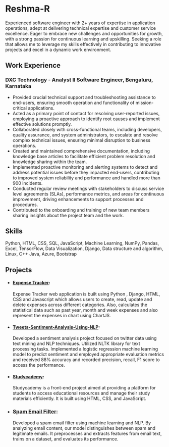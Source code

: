 # Reshma-R
Experienced software engineer with 2+ years of expertise in application operations, adept at delivering technical expertise and customer service excellence. Eager to embrace new challenges and opportunities for growth, with a strong passion for continuous learning and upskilling. Seeking a role that allows me to leverage my skills effectively in contributing to innovative projects and excel in a dynamic work environment.

## Work Experience
### DXC Technology - Analyst II Software Engineer, Bengaluru, Karnataka
 - Provided crucial technical support and troubleshooting assistance to end-users, ensuring smooth operation and functionality of mission-critical applications.
 - Acted as a primary point of contact for resolving user-reported issues, employing a proactive approach to identify root causes and implement effective solutions promptly.
 - Collaborated closely with cross-functional teams, including developers, quality assurance, and system administrators, to escalate and resolve complex technical issues, ensuring minimal disruption to business operations.
 - Created and maintained comprehensive documentation, including knowledge base articles to facilitate efficient problem resolution and knowledge sharing within the team.
 - Implemented proactive monitoring and alerting systems to detect and address potential issues before they impacted end-users, contributing to improved system reliability and performance and handled more than 900 incidents.
 - Conducted regular review meetings with stakeholders to discuss service level agreements (SLAs), performance metrics, and areas for continuous improvement, driving enhancements to support processes and procedures.
 - Contributed to the onboarding and training of new team members sharing insights about the project team and the work.

## Skills
Python,  HTML, CSS, SQL, JavaScript, Machine Learning, NumPy, Pandas, Excel, TensorFlow, Data Visualization, Django, Data structure and algorithm, Linux, C++ Java, Azure, Bootstrap

## Projects
- #### [Expense Tracker](https://github.com/reshma-r06/Expense-Tracker-):
  Expense Tracker web application is built using Python , Django, HTML, CSS and Javascript which allows users to create, read, update and delete expenses across different categories. Also, calculates the statistical data such as past year, month and week expenses and also represent the expenses in chart using ChartJS.

- #### [Tweets-Sentiment-Analysis-Using-NLP](https://github.com/reshma-r06/Tweets-Sentiment-Analysis-Using-NLP):
  Developed a sentiment analysis project focused on twitter data using text mining and NLP techniques. Utilized NLTK library for text processing tasks.
Implemented a logistic regression machine learning model to predict sentiment and employed appropriate evaluation metrics and received 88% accuracy and recorded precision, recall, F1 score to access the performance.

- #### [Studycademy](https://github.com/reshma-r06/Studycademy-Front-End-Project):
  Studycademy is a front-end project aimed at providing a platform for students to access educational resources and manage their study materials efficiently. It is built using HTML, CSS, and JavaScript.

- ### [Spam Email Filter](https://github.com/reshma-r06/Spam-Email-Filter):
  Developed a spam email filter using machine learning and NLP. By analyzing email content, our model distinguishes between spam and legitimate emails. It preprocesses and extracts features from email text, trains on a dataset, and evaluates its performance.
